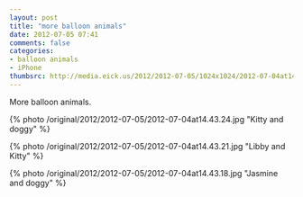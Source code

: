 ```yaml
---
layout: post
title: "more balloon animals"
date: 2012-07-05 07:41
comments: false
categories: 
- balloon animals
- iPhone
thumbsrc: http://media.eick.us/2012/2012-07-05/1024x1024/2012-07-04at14.43.24.jpg 
---
```

More balloon animals.

{% photo /original/2012/2012-07-05/2012-07-04at14.43.24.jpg "Kitty and doggy" %}


{% photo /original/2012/2012-07-05/2012-07-04at14.43.21.jpg "Libby and Kitty" %}


{% photo /original/2012/2012-07-05/2012-07-04at14.43.18.jpg "Jasmine and doggy" %}



